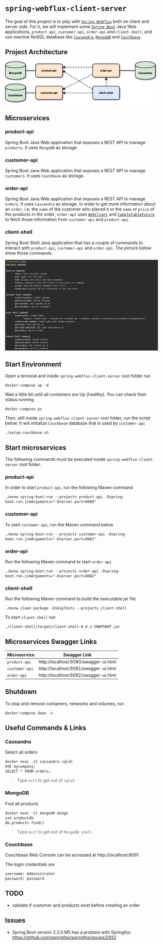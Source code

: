 # `spring-webflux-client-server`

The goal of this project is to play with [`Spring WebFlux`](https://docs.spring.io/spring/docs/current/spring-framework-reference/web-reactive.html)
both on client and server side. For it, we will implement some [`Spring Boot`](https://spring.io/projects/spring-boot)
Java Web applications, `product-api`, `customer-api`, `order-api` and `client-shell`, and use reactive NoSQL database
like [`Cassandra`](https://cassandra.apache.org/), [`MongoDB`](https://www.mongodb.com/) and [`Couchbase`](https://www.couchbase.com/).

## Project Architecture

![project-diagram](images/project-diagram.png)

## Microservices

### product-api

Spring Boot Java Web application that exposes a REST API to manage `products`. It uses `MongoDB` as storage.

### customer-api

Spring Boot Java Web application that exposes a REST API to manage `customers`. It uses `Couchbase` as storage.

### order-api

Spring Boot Java Web application that exposes a REST API to manage `orders`. It uses `Cassandra` as storage. In order
to get more information about an `order`, i.e, the `name` of the customer who placed it or the `name` or `price` of
the products in the order, `order-api` uses [`WebClient`](https://docs.spring.io/spring/docs/current/spring-framework-reference/web-reactive.html#webflux-client)
and [`CompletableFuture`](https://docs.oracle.com/javase/8/docs/api/java/util/concurrent/CompletableFuture.html) to
fetch those information from `customer-api` and `product-api`.

### client-shell

Spring Boot Shell Java application that has a couple of commands to interact with `product-api`, `customer-api` and
`order-api`. The picture below show those commands.

![client-shell](images/client-shell.png)

## Start Environment

Open a terminal and inside `spring-webflux-client-server` root folder run
```
docker-compose up -d
```

Wait a little bit until all containers are Up (healthy). You can check their status running
```
docker-compose ps
```

Then, still inside `spring-webflux-client-server` root folder, run the script below. It will initialize
`Couchbase` database that is used by `customer-api`
```
./setup-couchbase.sh
```

## Start microservices

The following commands must be executed inside `spring-webflux-client-server` root folder.

### product-api

In order to start `product-api`, run the following Maven command
```
./mvnw spring-boot:run --projects product-api -Dspring-boot.run.jvmArguments="-Dserver.port=9080"
```

### customer-api

To start `customer-api`, run the Maven command below
```
./mvnw spring-boot:run --projects customer-api -Dspring-boot.run.jvmArguments="-Dserver.port=9081"
```

### order-api

Run the following Maven command to start `order-api` 
```
./mvnw spring-boot:run --projects order-api -Dspring-boot.run.jvmArguments="-Dserver.port=9082"
```

### client-shell

Run the following Maven command to build the executable jar file
```
./mvnw clean package -DskipTests --projects client-shell
```

To start `client-shell` run
```
./client-shell/target/client-shell-0.0.1-SNAPSHOT.jar 
```

## Microservices Swagger Links

| Microservice   | Swagger Link                          |
| -------------- | ------------------------------------- |
| `product-api`  | http://localhost:9080/swagger-ui.html |
| `customer-api` | http://localhost:9081/swagger-ui.html |
| `order-api`    | http://localhost:9082/swagger-ui.html | 

## Shutdown

To stop and remove containers, networks and volumes, run
```
docker-compose down -v
```

## Useful Commands & Links

### Cassandra

Select all orders
```
docker exec -it cassandra cqlsh
USE mycompany;
SELECT * FROM orders;
```
> Type `exit` to get out of `cqlsh`

### MongoDB

Find all products
```
docker exec -it mongodb mongo
use productdb
db.products.find()
```
> Type `exit` to get out of `MongoDB shell`

### Couchbase

Couchbase Web Console can be accessed at http://localhost:8091.

The login credentials are
```
username: Administrator
password: password
```

## TODO

- validate if customer and products exist before creating an order

## Issues

- Spring Boot version 2.2.0.M5 has a problem with Springfox: https://github.com/springfox/springfox/issues/2932